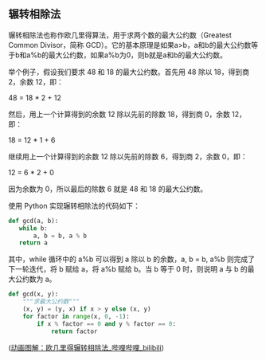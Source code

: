 ## 辗转相除法

辗转相除法也称作欧几里得算法，用于求两个数的最大公约数（Greatest Common Divisor，简称 GCD）。它的基本原理是如果a>b，a和b的最大公约数等于b和a%b的最大公约数，如果a%b为0，则b就是a和b的最大公约数。

举个例子，假设我们要求 48 和 18 的最大公约数。首先用 48 除以 18，得到商 2，余数 12，即：

48 = 18 * 2 + 12

然后，用上一个计算得到的余数 12 除以先前的除数 18，得到商 0，余数 12，即：

18 = 12 * 1 + 6

继续用上一个计算得到的余数 12 除以先前的除数 6，得到商 2，余数 0，即：

12 = 6 * 2 + 0

因为余数为 0，所以最后的除数 6 就是 48 和 18 的最大公约数。

使用 Python 实现辗转相除法的代码如下：

```python
def gcd(a, b):
   while b:
       a, b = b, a % b
   return a
```

其中，while 循环中的 a%b 可以得到 a 除以 b 的余数，a, b = b, a%b 则完成了下一轮迭代，将 b 赋给 a，将 a%b 赋给 b。当 b 等于 0 时，则说明 a 与 b 的最大公约数为 a。

```python
def gcd(x, y):
    """求最大公约数"""
    (x, y) = (y, x) if x > y else (x, y)
    for factor in range(x, 0, -1):
        if x % factor == 0 and y % factor == 0:
            return factor
```

([动画图解：欧几里得辗转相除法_哔哩哔哩_bilibili](https://www.bilibili.com/video/BV1tp4y1W7c1/?spm_id_from=333.337.search-card.all.click))
